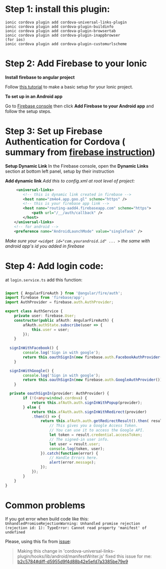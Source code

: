 # Step 1: install this plugin: 
```
ionic cordova plugin add cordova-universal-links-plugin
ionic cordova plugin add cordova-plugin-buildinfo
ionic cordova plugin add cordova-plugin-browsertab
ionic cordova plugin add cordova-plugin-inappbrowser
(for ios)
ionic cordova plugin add cordova-plugin-customurlscheme 
```

# Step 2: Add Firebase to your Ionic

 **Install firebase to angular project**

Follow [this tutorial](https://github.com/angular/angularfire2/blob/master/docs/install-and-setup.md) to make a basic setup for your Ionic project.

 **To set up in an Android app** 

Go to [Firebase console](https://console.firebase.google.com/) then click **Add Firebase to your Android app** and follow the setup steps.


# Step 3: Set up Firebase Authentication for Cordova ( summary from [firebase instruction](https://firebase.google.com/docs/auth/web/cordova))

 **Setup Dynamic Link**
 In the Firebase console, open the **Dynamic Links** section at bottom left panel, setup by their instruction

 **Add dynamic link**
 *Add this to config.xml at root level of project:*
```xml
     <universal-links>
        <!-- this is dynamic link created in firebase -->
        <host name="zm4e4.app.goo.gl" scheme="https" />
        <!-- this is your firebase app link -->
        <host name="routing-aadd4.firebaseapp.com" scheme="https">
            <path url="/__/auth/callback" />
        </host>
    </universal-links>
    <!-- for android -->
    <preference name="AndroidLaunchMode" value="singleTask" />
```

  *Make sure your `<widget id="com.yourandroid.id" ... >` the same with android app's id you 
  added in firebase*

# Step 4: Add login code:
at `login.service.ts` add this function: 
```ts

import { AngularFireAuth } from '@angular/fire/auth';
import firebase from 'firebase/app';
import AuthProvider = firebase.auth.AuthProvider;

export class AuthService {
    private user: firebase.User;
	constructor(public afAuth: AngularFireAuth) {
		afAuth.authState.subscribe(user => {
			this.user = user;
		});
	}
  
  signInWithFacebook() {
		console.log('Sign in with google');
		return this.oauthSignIn(new firebase.auth.FacebookAuthProvider());
	}

  signInWithGoogle() {
		console.log('Sign in with google');
		return this.oauthSignIn(new firebase.auth.GoogleAuthProvider());
	}

  private oauthSignIn(provider: AuthProvider) {
		if (!(<any>window).cordova) {
			return this.afAuth.auth.signInWithPopup(provider);
		} else {
			return this.afAuth.auth.signInWithRedirect(provider)
			.then(() => {
				return this.afAuth.auth.getRedirectResult().then( result => {
					// This gives you a Google Access Token.
					// You can use it to access the Google API.
					let token = result.credential.accessToken;
					// The signed-in user info.
					let user = result.user;
					console.log(token, user);
				}).catch(function(error) {
					// Handle Errors here.
					alert(error.message);
				});
			});
		}
	}
}
```

# Common problems

If you got error when build code like this:
`UnhandledPromiseRejectionWarning: Unhandled promise rejection (rejection id: 1): TypeError: Cannot read property 'manifest' of undefined`

Please, using this fix from [issue](https://github.com/nordnet/cordova-universal-links-plugin/issues/134):
> Making this change in 'cordova-universal-links-plugin/hooks/lib/android/manifestWriter.js' fixed this issue for me:
> [b2c5784#diff-d5955d9f4d88b42e5efd7a3385be79e9](https://github.com/nordnet/cordova-universal-links-plugin/commit/b2c5784764225319648e26aa5d3f42ede6d1b289#diff-d5955d9f4d88b42e5efd7a3385be79e9)
